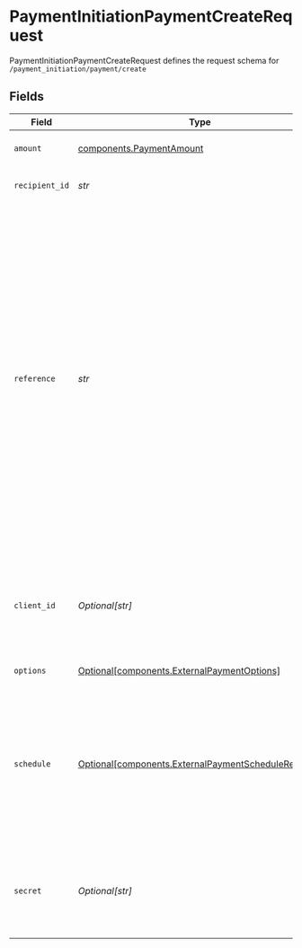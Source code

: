 # PaymentInitiationPaymentCreateRequest

PaymentInitiationPaymentCreateRequest defines the request schema for `/payment_initiation/payment/create`


## Fields

| Field                                                                                                                                                                                                                                                                                                                                                                                                                                                                                                                          | Type                                                                                                                                                                                                                                                                                                                                                                                                                                                                                                                           | Required                                                                                                                                                                                                                                                                                                                                                                                                                                                                                                                       | Description                                                                                                                                                                                                                                                                                                                                                                                                                                                                                                                    |
| ------------------------------------------------------------------------------------------------------------------------------------------------------------------------------------------------------------------------------------------------------------------------------------------------------------------------------------------------------------------------------------------------------------------------------------------------------------------------------------------------------------------------------ | ------------------------------------------------------------------------------------------------------------------------------------------------------------------------------------------------------------------------------------------------------------------------------------------------------------------------------------------------------------------------------------------------------------------------------------------------------------------------------------------------------------------------------ | ------------------------------------------------------------------------------------------------------------------------------------------------------------------------------------------------------------------------------------------------------------------------------------------------------------------------------------------------------------------------------------------------------------------------------------------------------------------------------------------------------------------------------ | ------------------------------------------------------------------------------------------------------------------------------------------------------------------------------------------------------------------------------------------------------------------------------------------------------------------------------------------------------------------------------------------------------------------------------------------------------------------------------------------------------------------------------ |
| `amount`                                                                                                                                                                                                                                                                                                                                                                                                                                                                                                                       | [components.PaymentAmount](../../models/components/paymentamount.md)                                                                                                                                                                                                                                                                                                                                                                                                                                                           | :heavy_check_mark:                                                                                                                                                                                                                                                                                                                                                                                                                                                                                                             | The amount and currency of a payment                                                                                                                                                                                                                                                                                                                                                                                                                                                                                           |
| `recipient_id`                                                                                                                                                                                                                                                                                                                                                                                                                                                                                                                 | *str*                                                                                                                                                                                                                                                                                                                                                                                                                                                                                                                          | :heavy_check_mark:                                                                                                                                                                                                                                                                                                                                                                                                                                                                                                             | The ID of the recipient the payment is for.                                                                                                                                                                                                                                                                                                                                                                                                                                                                                    |
| `reference`                                                                                                                                                                                                                                                                                                                                                                                                                                                                                                                    | *str*                                                                                                                                                                                                                                                                                                                                                                                                                                                                                                                          | :heavy_check_mark:                                                                                                                                                                                                                                                                                                                                                                                                                                                                                                             | A reference for the payment. This must be an alphanumeric string with at most 18 characters and must not contain any special characters (since not all institutions support them).<br/>In order to track settlement via Payment Confirmation, each payment must have a unique reference. If the reference provided through the API is not unique, Plaid will adjust it.<br/>Both the originally provided and automatically adjusted references (if any) can be found in the `reference` and `adjusted_reference` fields, respectively. |
| `client_id`                                                                                                                                                                                                                                                                                                                                                                                                                                                                                                                    | *Optional[str]*                                                                                                                                                                                                                                                                                                                                                                                                                                                                                                                | :heavy_minus_sign:                                                                                                                                                                                                                                                                                                                                                                                                                                                                                                             | Your Plaid API `client_id`. The `client_id` is required and may be provided either in the `PLAID-CLIENT-ID` header or as part of a request body.                                                                                                                                                                                                                                                                                                                                                                               |
| `options`                                                                                                                                                                                                                                                                                                                                                                                                                                                                                                                      | [Optional[components.ExternalPaymentOptions]](../../models/components/externalpaymentoptions.md)                                                                                                                                                                                                                                                                                                                                                                                                                               | :heavy_minus_sign:                                                                                                                                                                                                                                                                                                                                                                                                                                                                                                             | Additional payment options                                                                                                                                                                                                                                                                                                                                                                                                                                                                                                     |
| `schedule`                                                                                                                                                                                                                                                                                                                                                                                                                                                                                                                     | [Optional[components.ExternalPaymentScheduleRequest]](../../models/components/externalpaymentschedulerequest.md)                                                                                                                                                                                                                                                                                                                                                                                                               | :heavy_minus_sign:                                                                                                                                                                                                                                                                                                                                                                                                                                                                                                             | The schedule that the payment will be executed on. If a schedule is provided, the payment is automatically set up as a standing order. If no schedule is specified, the payment will be executed only once.                                                                                                                                                                                                                                                                                                                    |
| `secret`                                                                                                                                                                                                                                                                                                                                                                                                                                                                                                                       | *Optional[str]*                                                                                                                                                                                                                                                                                                                                                                                                                                                                                                                | :heavy_minus_sign:                                                                                                                                                                                                                                                                                                                                                                                                                                                                                                             | Your Plaid API `secret`. The `secret` is required and may be provided either in the `PLAID-SECRET` header or as part of a request body.                                                                                                                                                                                                                                                                                                                                                                                        |